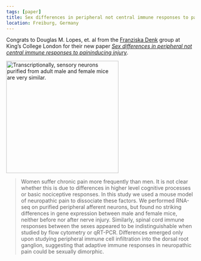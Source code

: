 ```yaml
---
tags: [paper]
title: Sex differences in peripheral not central immune responses to paininducing injury
location: Freiburg, Germany
---
```


Congrats to Douglas M. Lopes, et. al from the [Franziska Denk](https://kclpure.kcl.ac.uk/portal/franziska.denk.html)
group at King’s College London for their new paper
[*Sex differences in peripheral not
central immune responses to paininducing
injury*](https://www.nature.com/articles/s41598-017-16664-z).

<p class="multiple-img">
    <img src="{{ "/media/2017-11-28_nature_reports.jpg" | relative_url }}" height="300px" alt="Transcriptionally, sensory neurons purified from adult male and female mice are very similar." />
</p>


> Women suffer chronic pain more frequently than men.
It is not clear whether this is due to differences in higher level
cognitive processes or basic nociceptive responses. In this study we used a
mouse model of neuropathic pain to dissociate these factors. We performed
RNA-seq on purified peripheral afferent neurons, but found no striking differences
in gene expression between male and female mice, neither before nor
after nerve injury. Similarly, spinal cord immune responses between the
sexes appeared to be indistinguishable when studied by flow cytometry or
qRT-PCR. Differences emerged only upon studying peripheral immune cell
infiltration into the dorsal root ganglion, suggesting that adaptive
immune responses in neuropathic pain could be sexually dimorphic.
